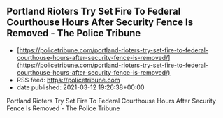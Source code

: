 ## Portland Rioters Try Set Fire To Federal Courthouse Hours After Security Fence Is Removed - The Police Tribune
 - [https://policetribune.com/portland-rioters-try-set-fire-to-federal-courthouse-hours-after-security-fence-is-removed/](https://policetribune.com/portland-rioters-try-set-fire-to-federal-courthouse-hours-after-security-fence-is-removed/)
 - RSS feed: https://policetribune.com
 - date published: 2021-03-12 19:26:38+00:00

Portland Rioters Try Set Fire To Federal Courthouse Hours After Security Fence Is Removed - The Police Tribune

